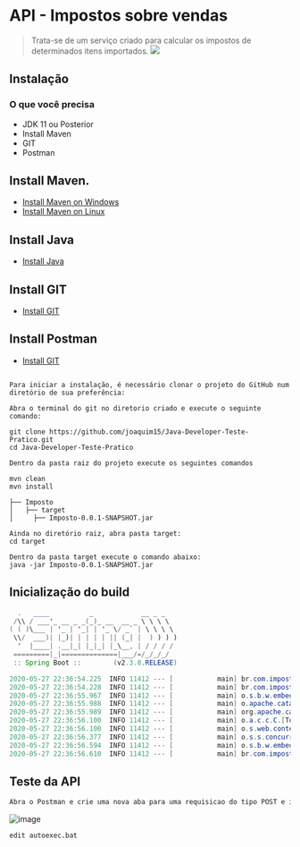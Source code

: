 # API - Impostos sobre vendas

> Trata-se de um serviço criado para calcular os impostos de determinados itens importados.
![](header.png)

## Instalação

### O que você precisa
+ JDK 11 ou Posterior
+ Install Maven
+ GIT
+ Postman

## Install Maven.
+ [Install Maven on Windows](https://www.baeldung.com/install-maven-on-windows-linux-mac#installing-maven-on-windows)
+ [Install Maven on Linux](https://www.baeldung.com/install-maven-on-windows-linux-mac#installing-maven-on-linux)

## Install Java
+ [Install Java](https://java.tutorials24x7.com/blog/how-to-install-java-11-on-windows)

## Install GIT
+ [Install GIT](https://www.atlassian.com/br/git/tutorials/install-git)

## Install Postman
+ [Install GIT](https://www.softwaretestingmaterial.com/install-postman/)

```git

Para iniciar a instalação, é necessário clonar o projeto do GitHub num diretório de sua preferência:

Abra o terminal do git no diretorio criado e execute o seguinte comando:

git clone https://github.com/joaquim15/Java-Developer-Teste-Pratico.git
cd Java-Developer-Teste-Pratico

Dentro da pasta raiz do projeto execute os seguintes comandos

mvn clean 
mvn install

├── Imposto
│   ├── target
│     ├── Imposto-0.0.1-SNAPSHOT.jar

Ainda no diretório raiz, abra pasta target:
cd target

Dentro da pasta target execute o comando abaixo:
java -jar Imposto-0.0.1-SNAPSHOT.jar
```
## Inicialização do build

```java
  .   ____          _            __ _ _
 /\\ / ___'_ __ _ _(_)_ __  __ _ \ \ \ \
( ( )\___ | '_ | '_| | '_ \/ _` | \ \ \ \
 \\/  ___)| |_)| | | | | || (_| |  ) ) ) )
  '  |____| .__|_| |_|_| |_\__, | / / / /
 =========|_|==============|___/=/_/_/_/
 :: Spring Boot ::        (v2.3.0.RELEASE)

2020-05-27 22:36:54.225  INFO 11412 --- [           main] br.com.imposto.ImpostoApplication        : Starting ImpostoApplication v0.0.1-SNAPSHOT on LAPTOP-5RN7Q5T7 with PID 11412 (C:\desenvolvimento\wks-desenvolvimento\wks-local-3\Java-Developer-Teste-Pratico\target\Imposto-0.0.1-SNAPSHOT.jar started by Joaquim in C:\desenvolvimento\wks-desenvolvimento\wks-local-3\Java-Developer-Teste-Pratico\target)
2020-05-27 22:36:54.228  INFO 11412 --- [           main] br.com.imposto.ImpostoApplication        : No active profile set, falling back to default profiles: default
2020-05-27 22:36:55.967  INFO 11412 --- [           main] o.s.b.w.embedded.tomcat.TomcatWebServer  : Tomcat initialized with port(s): 8081 (http)
2020-05-27 22:36:55.988  INFO 11412 --- [           main] o.apache.catalina.core.StandardService   : Starting service [Tomcat]
2020-05-27 22:36:55.989  INFO 11412 --- [           main] org.apache.catalina.core.StandardEngine  : Starting Servlet engine: [Apache Tomcat/9.0.35]
2020-05-27 22:36:56.100  INFO 11412 --- [           main] o.a.c.c.C.[Tomcat].[localhost].[/]       : Initializing Spring embedded WebApplicationContext
2020-05-27 22:36:56.100  INFO 11412 --- [           main] o.s.web.context.ContextLoader            : Root WebApplicationContext: initialization completed in 1799 ms
2020-05-27 22:36:56.377  INFO 11412 --- [           main] o.s.s.concurrent.ThreadPoolTaskExecutor  : Initializing ExecutorService 'applicationTaskExecutor'
2020-05-27 22:36:56.594  INFO 11412 --- [           main] o.s.b.w.embedded.tomcat.TomcatWebServer  : Tomcat started on port(s): 8081 (http) with context path ''
2020-05-27 22:36:56.610  INFO 11412 --- [           main] br.com.imposto.ImpostoApplication        : Started ImpostoApplication in 3.095 seconds (JVM running for 3.711)

```

## Teste da API

```sh
Abra o Postman e crie uma nova aba para uma requisicao do tipo POST e insira a URL conforme a imagem abaixo.
```
![image](https://user-images.githubusercontent.com/13018634/83089201-25d74b00-a06c-11ea-8e49-d71d44f46cf0.png)

```sh
edit autoexec.bat

